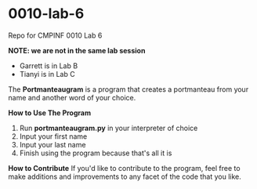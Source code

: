 # 0010-lab-6
Repo for CMPINF 0010 Lab 6

**NOTE: we are not in the same lab session**
- Garrett is in Lab B
- Tianyi is in Lab C

The **Portmanteaugram** is a program that creates a portmanteau from your name and another word of your choice.

**How to Use The Program**
1. Run **portmanteaugram.py** in your interpreter of choice
2. Input your first name
3. Input your last name
4. Finish using the program because that's all it is

**How to Contribute**
If you'd like to contribute to the program, feel free to make additions and improvements to any facet of the code that you like.
